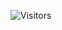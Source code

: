 ![Visitors](https://s01.flagcounter.com/countxl/DNTo/bg_0D1117/txt_F0F6FC/border_0D1117/columns_8/maxflags_8/viewers_0/labels_0/pageviews_0/flags_0/percent_0/)
